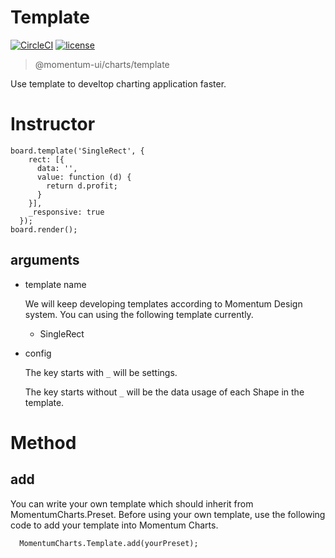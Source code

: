 # Template

[![CircleCI](https://img.shields.io/circleci/project/github/momentum-design/momentum-ui/master.svg)](https://circleci.com/gh/momentum-design/momentum-ui/)
[![license](https://img.shields.io/github/license/momentum-design/momentum-ui.svg?color=blueviolet)](https://github.com/momentum-design/momentum-ui/blob/master/charts/LICENSE)

> @momentum-ui/charts/template

Use template to develtop charting application faster.

# Instructor

```
board.template('SingleRect', {
    rect: [{
      data: '',
      value: function (d) {
        return d.profit;
      }
    }],
    _responsive: true
  });
board.render();
```

## arguments

+ template name

  We will keep developing templates according to Momentum Design system. You can using the following template currently.

  - SingleRect

+ config

  The key starts with ```_``` will be settings.
  
  The key starts without ```_``` will be the data usage of each Shape in the template.

# Method

## add

  You can write your own template which should inherit from MomentumCharts.Preset. Before using your own template, use the following code to add your template into Momentum Charts. 

```
  MomentumCharts.Template.add(yourPreset);
```
